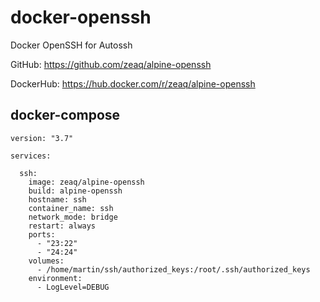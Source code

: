 # docker-openssh
Docker OpenSSH for Autossh

GitHub: https://github.com/zeaq/alpine-openssh

DockerHub: https://hub.docker.com/r/zeaq/alpine-openssh 

## docker-compose

	version: "3.7"
	
	services:
	
	  ssh:
	    image: zeaq/alpine-openssh
	    build: alpine-openssh
	    hostname: ssh
	    container_name: ssh
	    network_mode: bridge
	    restart: always
	    ports:
          - "23:22"
          - "24:24"
	    volumes:
	      - /home/martin/ssh/authorized_keys:/root/.ssh/authorized_keys
	    environment:
	      - LogLevel=DEBUG

